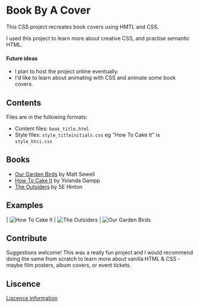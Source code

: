 # Book By A Cover

This CSS project recreates book covers using HMTL and CSS.

I used this project to learn more about creative CSS, and practise semantic HTML.

#### Future ideas

- I plan to host the project online eventually.
- I'd like to learn about animating with CSS and animate some book covers.

## Contents

Files are in the following formats:

- Content files: `book_title.html`
- Style files: `style_titleinitials.css` eg "How To Cake It" is `style_htci.css`

## Books

- [Our Garden Birds](https://www.penguin.co.uk/books/1091078/our-garden-birds/9780091945008.html) by Matt Sewell
- [How To Cake It](https://howtocakeit.com/collections/cakebook/products/cakebook) by Yolanda Gampp
- [The Outsiders](https://www.penguinrandomhouse.com/books/541867/the-outsiders-50th-anniversary-edition-by-se-hinton/9780425288290/) by SE Hinton

## Examples

| ![How To Cake It](https://github.com/ruthmoog/book_by_a_cover/blob/master/screenshots/ss_howtocakeit.png?raw=true) | ![The Outsiders](https://github.com/ruthmoog/book_by_a_cover/blob/master/screenshots/ss_theoutsiders.png?raw=true) | ![Our Garden Birds](https://github.com/ruthmoog/book_by_a_cover/blob/master/screenshots/ss_ourgardenbirds.png?raw=true)


## Contribute

Suggestions welcome!  This was a really fun project and I would recommend doing the same from scratch to learn more about vanilla HTML & CSS - maybe film posters, album covers, or event tickets.

## Liscence

[Liscence information](https://github.com/ruthmoog/book_by_a_cover/blob/master/LISCENCE.md)

